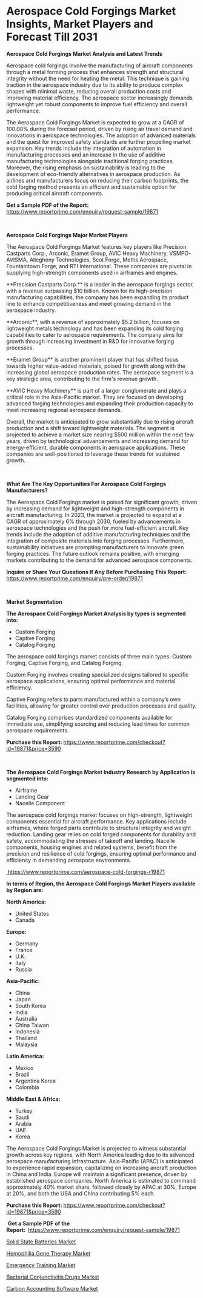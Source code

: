 <p><h1>Aerospace Cold Forgings Market Insights, Market Players and Forecast Till 2031</h1></p><p><strong>Aerospace Cold Forgings Market Analysis and Latest Trends</strong></p>
<p><p>Aerospace cold forgings involve the manufacturing of aircraft components through a metal forming process that enhances strength and structural integrity without the need for heating the metal. This technique is gaining traction in the aerospace industry due to its ability to produce complex shapes with minimal waste, reducing overall production costs and improving material efficiency. The aerospace sector increasingly demands lightweight yet robust components to improve fuel efficiency and overall performance.</p><p>The Aerospace Cold Forgings Market is expected to grow at a CAGR of 100.00% during the forecast period, driven by rising air travel demand and innovations in aerospace technologies. The adoption of advanced materials and the quest for improved safety standards are further propelling market expansion. Key trends include the integration of automation in manufacturing processes and an increase in the use of additive manufacturing technologies alongside traditional forging practices. Moreover, the rising emphasis on sustainability is leading to the development of eco-friendly alternatives in aerospace production. As airlines and manufacturers focus on reducing their carbon footprints, the cold forging method presents an efficient and sustainable option for producing critical aircraft components.</p></p>
<p><strong>Get a Sample PDF of the Report:&nbsp;</strong> <a href="https://www.reportprime.com/enquiry/request-sample/19871?utm_campaign=1848&utm_medium=2&utm_source=Github&utm_content=ia&utm_term=23112024&utm_id=aerospace-cold-forgings">https://www.reportprime.com/enquiry/request-sample/19871</a></p>
<p>&nbsp;</p>
<p><strong>Aerospace Cold Forgings Major Market Players</strong></p>
<p><p>The Aerospace Cold Forgings Market features key players like Precision Castparts Corp., Arconic, Eramet Group, AVIC Heavy Machinery, VSMPO-AVISMA, Allegheny Technologies, Scot Forge, Mettis Aerospace, Fountaintown Forge, and RTI International. These companies are pivotal in supplying high-strength components used in airframes and engines.</p><p>**Precision Castparts Corp.** is a leader in the aerospace forgings sector, with a revenue surpassing $10 billion. Known for its high-precision manufacturing capabilities, the company has been expanding its product line to enhance competitiveness and meet growing demand in the aerospace industry.</p><p>**Arconic**, with a revenue of approximately $5.2 billion, focuses on lightweight metals technology and has been expanding its cold forging capabilities to cater to aerospace requirements. The company aims for growth through increasing investment in R&D for innovative forging processes.</p><p>**Eramet Group** is another prominent player that has shifted focus towards higher value-added materials, poised for growth along with the increasing global aerospace production rates. The aerospace segment is a key strategic area, contributing to the firm's revenue growth.</p><p>**AVIC Heavy Machinery** is part of a larger conglomerate and plays a critical role in the Asia-Pacific market. They are focused on developing advanced forging technologies and expanding their production capacity to meet increasing regional aerospace demands.</p><p>Overall, the market is anticipated to grow substantially due to rising aircraft production and a shift toward lightweight materials. The segment is projected to achieve a market size nearing $500 million within the next few years, driven by technological advancements and increasing demand for energy-efficient, durable components in aerospace applications. These companies are well-positioned to leverage these trends for sustained growth.</p></p>
<p>&nbsp;</p>
<p><strong>What Are The Key Opportunities For Aerospace Cold Forgings Manufacturers?</strong></p>
<p><p>The Aerospace Cold Forgings market is poised for significant growth, driven by increasing demand for lightweight and high-strength components in aircraft manufacturing. In 2023, the market is projected to expand at a CAGR of approximately 6% through 2030, fueled by advancements in aerospace technologies and the push for more fuel-efficient aircraft. Key trends include the adoption of additive manufacturing techniques and the integration of composite materials into forging processes. Furthermore, sustainability initiatives are prompting manufacturers to innovate green forging practices. The future outlook remains positive, with emerging markets contributing to the demand for advanced aerospace components.</p></p>
<p><strong>Inquire or Share Your Questions If Any Before Purchasing This Report:</strong> <a href="https://www.reportprime.com/enquiry/pre-order/19871?utm_campaign=1848&utm_medium=2&utm_source=Github&utm_content=ia&utm_term=23112024&utm_id=aerospace-cold-forgings">https://www.reportprime.com/enquiry/pre-order/19871</a></p>
<p>&nbsp;</p>
<p><strong>Market Segmentation</strong></p>
<p><strong>The Aerospace Cold Forgings Market Analysis by types is segmented into:</strong></p>
<p><ul><li>Custom Forging</li><li>Captive Forging</li><li>Catalog Forging</li></ul></p>
<p><p>The aerospace cold forgings market consists of three main types: Custom Forging, Captive Forging, and Catalog Forging. </p><p>Custom Forging involves creating specialized designs tailored to specific aerospace applications, ensuring optimal performance and material efficiency. </p><p>Captive Forging refers to parts manufactured within a company’s own facilities, allowing for greater control over production processes and quality. </p><p>Catalog Forging comprises standardized components available for immediate use, simplifying sourcing and reducing lead times for common aerospace requirements.</p></p>
<p><strong>Purchase this Report:&nbsp;</strong><a href="https://www.reportprime.com/checkout?id=19871&price=3590&utm_campaign=1848&utm_medium=2&utm_source=Github&utm_content=ia&utm_term=23112024&utm_id=aerospace-cold-forgings">https://www.reportprime.com/checkout?id=19871&price=3590</a></p>
<p>&nbsp;</p>
<p><strong>The Aerospace Cold Forgings Market Industry Research by Application is segmented into:</strong></p>
<p><ul><li>Airframe</li><li>Landing Gear</li><li>Nacelle Component</li></ul></p>
<p><p>The aerospace cold forgings market focuses on high-strength, lightweight components essential for aircraft performance. Key applications include airframes, where forged parts contribute to structural integrity and weight reduction. Landing gear relies on cold forged components for durability and safety, accommodating the stresses of takeoff and landing. Nacelle components, housing engines and related systems, benefit from the precision and resilience of cold forgings, ensuring optimal performance and efficiency in demanding aerospace environments.</p></p>
<p><a href="https://www.reportprime.com/aerospace-cold-forgings-r19871?utm_campaign=1848&utm_medium=2&utm_source=Github&utm_content=ia&utm_term=23112024&utm_id=aerospace-cold-forgings">&nbsp;https://www.reportprime.com/aerospace-cold-forgings-r19871</a></p>
<p><strong>In terms of Region, the Aerospace Cold Forgings Market Players available by Region are:</strong></p>
<p>
    <p> <strong> North America: </strong>
        <ul>
            <li>United States</li>
            <li>Canada</li>
        </ul>
        </p> 
    <p> <strong> Europe: </strong>
        <ul>
            <li>Germany</li>
            <li>France</li>
            <li>U.K.</li>
            <li>Italy</li>
            <li>Russia</li>
        </ul>
        </p> 
    <p> <strong> Asia-Pacific: </strong>
        <ul>
            <li>China</li>
            <li>Japan</li>
            <li>South Korea</li>
            <li>India</li>
            <li>Australia</li>
            <li>China Taiwan</li>
            <li>Indonesia</li>
            <li>Thailand</li>
            <li>Malaysia</li>
        </ul>
        </p> 
    <p> <strong> Latin America: </strong>
        <ul>
            <li>Mexico</li>
            <li>Brazil</li>
            <li>Argentina Korea</li>
            <li>Colombia</li>
        </ul>
        </p> 
    <p> <strong> Middle East & Africa: </strong>
        <ul>
            <li>Turkey</li>
            <li>Saudi</li>
            <li>Arabia</li>
            <li>UAE</li>
            <li>Korea</li>
        </ul>
    </p>
    </p>
<p><p>The Aerospace Cold Forgings Market is projected to witness substantial growth across key regions, with North America leading due to its advanced aerospace manufacturing infrastructure. Asia-Pacific (APAC) is anticipated to experience rapid expansion, capitalizing on increasing aircraft production in China and India. Europe will maintain a significant presence, driven by established aerospace companies. North America is estimated to command approximately 40% market share, followed closely by APAC at 30%, Europe at 20%, and both the USA and China contributing 5% each.</p></p>
<p><strong>Purchase this Report: </strong><a href="https://www.reportprime.com/checkout?id=19871&price=3590&utm_campaign=1848&utm_medium=2&utm_source=Github&utm_content=ia&utm_term=23112024&utm_id=aerospace-cold-forgings">https://www.reportprime.com/checkout?id=19871&price=3590</a></p>
<p>&nbsp;<strong>Get a Sample PDF of the Report:&nbsp;&nbsp;</strong><a href="https://www.reportprime.com/enquiry/request-sample/19871?utm_campaign=1848&utm_medium=2&utm_source=Github&utm_content=ia&utm_term=23112024&utm_id=aerospace-cold-forgings">https://www.reportprime.com/enquiry/request-sample/19871</a></p>
<p><strong></strong></p>
<p><p><a href="https://www.linkedin.com/pulse/solid-state-batteries-market-size-global-revenue-volume-tavle?utm_campaign=1848&utm_medium=2&utm_source=Github&utm_content=ia&utm_term=23112024&utm_id=aerospace-cold-forgings">Solid State Batteries Market</a></p><p><a href="https://www.linkedin.com/pulse/hemophilia-gene-therapy-market-expected-see-significant-kwujc?utm_campaign=1848&utm_medium=2&utm_source=Github&utm_content=ia&utm_term=23112024&utm_id=aerospace-cold-forgings">Hemophilia Gene Therapy Market</a></p><p><a href="https://issuu.com/reportprime-2/docs/emergency-training-market-size-2030_9e5b09106cef2b?utm_campaign=1848&utm_medium=2&utm_source=Github&utm_content=ia&utm_term=23112024&utm_id=aerospace-cold-forgings">Emergency Training Market</a></p><p><a href="https://github.com/manesros8/Market-Research-Report-List-1/blob/main/bacterial-conjunctivitis-drugs-market.md?utm_campaign=1848&utm_medium=2&utm_source=Github&utm_content=ia&utm_term=23112024&utm_id=aerospace-cold-forgings">Bacterial Conjunctivitis Drugs Market</a></p><p><a href="https://issuu.com/reportprime-2/docs/carbon-accounting-software-market-s_936e782c3d4fc4?utm_campaign=1848&utm_medium=2&utm_source=Github&utm_content=ia&utm_term=23112024&utm_id=aerospace-cold-forgings">Carbon Accounting Software Market</a></p></p>